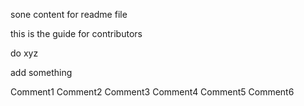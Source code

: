 sone content
for readme file

this is the guide for contributors

do xyz

add something


Comment1
Comment2
Comment3
Comment4
Comment5
Comment6
